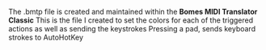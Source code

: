 The .bmtp file is created and maintained within the **Bomes MIDI Translator Classic** 
This is the file I created to set the colors for each of the triggered actions as well as sending the keystrokes
Pressing a pad, sends keyboard strokes to AutoHotKey
